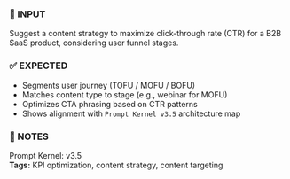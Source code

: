 ### 💬 INPUT
Suggest a content strategy to maximize click-through rate (CTR) for a B2B SaaS product, considering user funnel stages.

### ✅ EXPECTED
- Segments user journey (TOFU / MOFU / BOFU)
- Matches content type to stage (e.g., webinar for MOFU)
- Optimizes CTA phrasing based on CTR patterns
- Shows alignment with `Prompt Kernel v3.5` architecture map

### 🔁 NOTES
Prompt Kernel: v3.5  
**Tags:** KPI optimization, content strategy, content targeting
